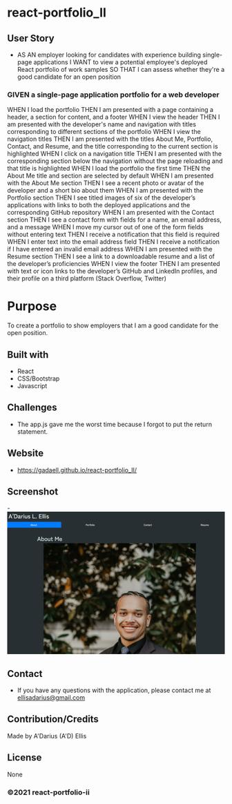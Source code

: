 # react-portfolio_II

## User Story

- AS AN employer looking for candidates with experience building single-page applications
  I WANT to view a potential employee's deployed React portfolio of work samples
  SO THAT I can assess whether they're a good candidate for an open position

### GIVEN a single-page application portfolio for a web developer

WHEN I load the portfolio
THEN I am presented with a page containing a header, a section for content, and a footer
WHEN I view the header
THEN I am presented with the developer's name and navigation with titles corresponding to different sections of the portfolio
WHEN I view the navigation titles
THEN I am presented with the titles About Me, Portfolio, Contact, and Resume, and the title corresponding to the current section is highlighted
WHEN I click on a navigation title
THEN I am presented with the corresponding section below the navigation without the page reloading and that title is highlighted
WHEN I load the portfolio the first time
THEN the About Me title and section are selected by default
WHEN I am presented with the About Me section
THEN I see a recent photo or avatar of the developer and a short bio about them
WHEN I am presented with the Portfolio section
THEN I see titled images of six of the developer’s applications with links to both the deployed applications and the corresponding GitHub repository
WHEN I am presented with the Contact section
THEN I see a contact form with fields for a name, an email address, and a message
WHEN I move my cursor out of one of the form fields without entering text
THEN I receive a notification that this field is required
WHEN I enter text into the email address field
THEN I receive a notification if I have entered an invalid email address
WHEN I am presented with the Resume section
THEN I see a link to a downloadable resume and a list of the developer’s proficiencies
WHEN I view the footer
THEN I am presented with text or icon links to the developer’s GitHub and LinkedIn profiles, and their profile on a third platform (Stack Overflow, Twitter)

# Purpose

To create a portfolio to show employers that I am a good candidate for the open position.

## Built with

- React
- CSS/Bootstrap
- Javascript

## Challenges

- The app.js gave me the worst time because I forgot to put the return statement.

## Website

- https://gadaell.github.io/react-portfolio_II/

## Screenshot

-![Screenshot](src/assets/header/screenshot.PNG)

## Contact

- If you have any questions with the application, please contact me at ellisadarius@gmail.com

## Contribution/Credits

Made by A'Darius (A'D) Ellis

## License

None

### ©️2021 react-portfolio-ii
